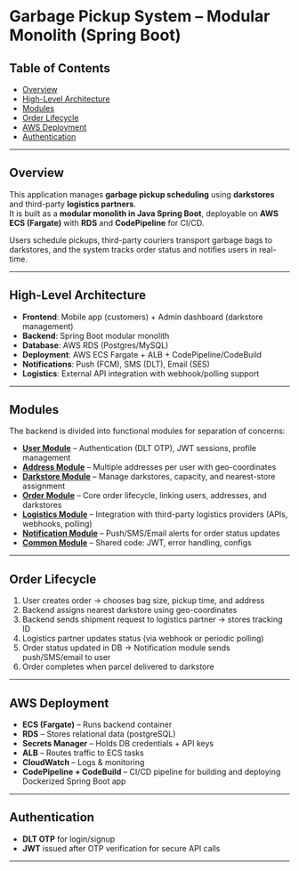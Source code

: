 # Garbage Pickup System – Modular Monolith (Spring Boot)

## Table of Contents
- [Overview](#overview)
- [High-Level Architecture](#high-level-architecture)
- [Modules](#modules)
- [Order Lifecycle](#order-lifecycle)
- [AWS Deployment](#aws-deployment)
- [Authentication](#authentication)

---

## Overview
This application manages **garbage pickup scheduling** using **darkstores** and third-party **logistics partners**.  
It is built as a **modular monolith in Java Spring Boot**, deployable on **AWS ECS (Fargate)** with **RDS** and **CodePipeline** for CI/CD.

Users schedule pickups, third-party couriers transport garbage bags to darkstores, and the system tracks order status and notifies users in real-time.

---

## High-Level Architecture
- **Frontend**: Mobile app (customers) + Admin dashboard (darkstore management)
- **Backend**: Spring Boot modular monolith
- **Database**: AWS RDS (Postgres/MySQL)
- **Deployment**: AWS ECS Fargate + ALB + CodePipeline/CodeBuild
- **Notifications**: Push (FCM), SMS (DLT), Email (SES)
- **Logistics**: External API integration with webhook/polling support

---

## Modules
The backend is divided into functional modules for separation of concerns:

- [**User Module**](src/main/java/com/demo/kasafaat/userModule/README.md) – Authentication (DLT OTP), JWT sessions, profile management
- [**Address Module**](src/main/java/com/demo/kasafaat/addressModule/README.md) – Multiple addresses per user with geo-coordinates
- [**Darkstore Module**](src/main/java/com/demo/kasafaat/darkstoreModule/README.md) – Manage darkstores, capacity, and nearest-store assignment
- [**Order Module**](src/main/java/com/demo/kasafaat/orderModule/README.md) – Core order lifecycle, linking users, addresses, and darkstores
- [**Logistics Module**](src/main/java/com/demo/kasafaat/logisticsModule/README.md) – Integration with third-party logistics providers (APIs, webhooks, polling)
- [**Notification Module**](src/main/java/com/demo/kasafaat/notificationModule/README.md) – Push/SMS/Email alerts for order status updates
- [**Common Module**](src/main/java/com/demo/kasafaat/commonModule/README.md) – Shared code: JWT, error handling, configs

---

## Order Lifecycle
1. User creates order → chooses bag size, pickup time, and address
2. Backend assigns nearest darkstore using geo-coordinates
3. Backend sends shipment request to logistics partner → stores tracking ID
4. Logistics partner updates status (via webhook or periodic polling)
5. Order status updated in DB → Notification module sends push/SMS/email to user
6. Order completes when parcel delivered to darkstore

---

## AWS Deployment
- **ECS (Fargate)** – Runs backend container
- **RDS** – Stores relational data (postgreSQL)
- **Secrets Manager** – Holds DB credentials + API keys
- **ALB** – Routes traffic to ECS tasks
- **CloudWatch** – Logs & monitoring
- **CodePipeline + CodeBuild** – CI/CD pipeline for building and deploying Dockerized Spring Boot app

---

## Authentication
- **DLT OTP** for login/signup
- **JWT** issued after OTP verification for secure API calls

---
